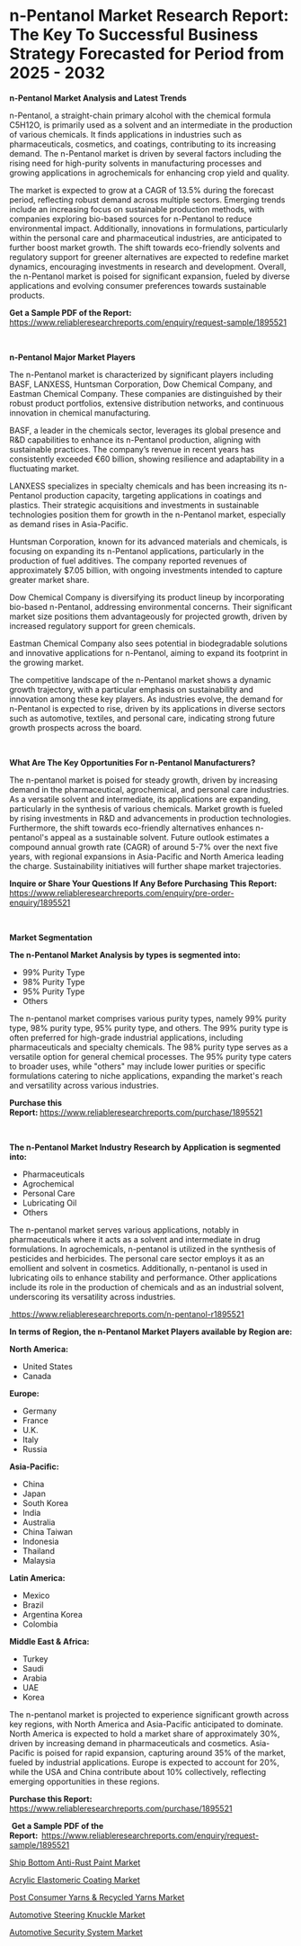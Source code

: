 <p><h1>n-Pentanol Market Research Report: The Key To Successful Business Strategy Forecasted for Period from 2025 - 2032</h1></p><p><strong>n-Pentanol Market Analysis and Latest Trends</strong></p>
<p><p>n-Pentanol, a straight-chain primary alcohol with the chemical formula C5H12O, is primarily used as a solvent and an intermediate in the production of various chemicals. It finds applications in industries such as pharmaceuticals, cosmetics, and coatings, contributing to its increasing demand. The n-Pentanol market is driven by several factors including the rising need for high-purity solvents in manufacturing processes and growing applications in agrochemicals for enhancing crop yield and quality.</p><p>The market is expected to grow at a CAGR of 13.5% during the forecast period, reflecting robust demand across multiple sectors. Emerging trends include an increasing focus on sustainable production methods, with companies exploring bio-based sources for n-Pentanol to reduce environmental impact. Additionally, innovations in formulations, particularly within the personal care and pharmaceutical industries, are anticipated to further boost market growth. The shift towards eco-friendly solvents and regulatory support for greener alternatives are expected to redefine market dynamics, encouraging investments in research and development. Overall, the n-Pentanol market is poised for significant expansion, fueled by diverse applications and evolving consumer preferences towards sustainable products.</p></p>
<p><strong>Get a Sample PDF of the Report:&nbsp;</strong> <a href="https://www.reliableresearchreports.com/enquiry/request-sample/1895521?utm_campaign=11&utm_medium=2&utm_source=Github&utm_content=ia&utm_term=04022025&utm_id=n-pentanol">https://www.reliableresearchreports.com/enquiry/request-sample/1895521</a></p>
<p>&nbsp;</p>
<p><strong>n-Pentanol Major Market Players</strong></p>
<p><p>The n-Pentanol market is characterized by significant players including BASF, LANXESS, Huntsman Corporation, Dow Chemical Company, and Eastman Chemical Company. These companies are distinguished by their robust product portfolios, extensive distribution networks, and continuous innovation in chemical manufacturing.</p><p>BASF, a leader in the chemicals sector, leverages its global presence and R&D capabilities to enhance its n-Pentanol production, aligning with sustainable practices. The company’s revenue in recent years has consistently exceeded €60 billion, showing resilience and adaptability in a fluctuating market.</p><p>LANXESS specializes in specialty chemicals and has been increasing its n-Pentanol production capacity, targeting applications in coatings and plastics. Their strategic acquisitions and investments in sustainable technologies position them for growth in the n-Pentanol market, especially as demand rises in Asia-Pacific.</p><p>Huntsman Corporation, known for its advanced materials and chemicals, is focusing on expanding its n-Pentanol applications, particularly in the production of fuel additives. The company reported revenues of approximately $7.05 billion, with ongoing investments intended to capture greater market share.</p><p>Dow Chemical Company is diversifying its product lineup by incorporating bio-based n-Pentanol, addressing environmental concerns. Their significant market size positions them advantageously for projected growth, driven by increased regulatory support for green chemicals.</p><p>Eastman Chemical Company also sees potential in biodegradable solutions and innovative applications for n-Pentanol, aiming to expand its footprint in the growing market.</p><p>The competitive landscape of the n-Pentanol market shows a dynamic growth trajectory, with a particular emphasis on sustainability and innovation among these key players. As industries evolve, the demand for n-Pentanol is expected to rise, driven by its applications in diverse sectors such as automotive, textiles, and personal care, indicating strong future growth prospects across the board.</p></p>
<p>&nbsp;</p>
<p><strong>What Are The Key Opportunities For n-Pentanol Manufacturers?</strong></p>
<p><p>The n-pentanol market is poised for steady growth, driven by increasing demand in the pharmaceutical, agrochemical, and personal care industries. As a versatile solvent and intermediate, its applications are expanding, particularly in the synthesis of various chemicals. Market growth is fueled by rising investments in R&D and advancements in production technologies. Furthermore, the shift towards eco-friendly alternatives enhances n-pentanol's appeal as a sustainable solvent. Future outlook estimates a compound annual growth rate (CAGR) of around 5-7% over the next five years, with regional expansions in Asia-Pacific and North America leading the charge. Sustainability initiatives will further shape market trajectories.</p></p>
<p><strong>Inquire or Share Your Questions If Any Before Purchasing This Report:</strong> <a href="https://www.reliableresearchreports.com/enquiry/pre-order-enquiry/1895521?utm_campaign=11&utm_medium=2&utm_source=Github&utm_content=ia&utm_term=04022025&utm_id=n-pentanol">https://www.reliableresearchreports.com/enquiry/pre-order-enquiry/1895521</a></p>
<p>&nbsp;</p>
<p><strong>Market Segmentation</strong></p>
<p><strong>The n-Pentanol Market Analysis by types is segmented into:</strong></p>
<p><ul><li>99% Purity Type</li><li>98% Purity Type</li><li>95% Purity Type</li><li>Others</li></ul></p>
<p><p>The n-pentanol market comprises various purity types, namely 99% purity type, 98% purity type, 95% purity type, and others. The 99% purity type is often preferred for high-grade industrial applications, including pharmaceuticals and specialty chemicals. The 98% purity type serves as a versatile option for general chemical processes. The 95% purity type caters to broader uses, while "others" may include lower purities or specific formulations catering to niche applications, expanding the market's reach and versatility across various industries.</p></p>
<p><strong>Purchase this Report:&nbsp;</strong><a href="https://www.reliableresearchreports.com/purchase/1895521?utm_campaign=11&utm_medium=2&utm_source=Github&utm_content=ia&utm_term=04022025&utm_id=n-pentanol">https://www.reliableresearchreports.com/purchase/1895521</a></p>
<p>&nbsp;</p>
<p><strong>The n-Pentanol Market Industry Research by Application is segmented into:</strong></p>
<p><ul><li>Pharmaceuticals</li><li>Agrochemical</li><li>Personal Care</li><li>Lubricating Oil</li><li>Others</li></ul></p>
<p><p>The n-pentanol market serves various applications, notably in pharmaceuticals where it acts as a solvent and intermediate in drug formulations. In agrochemicals, n-pentanol is utilized in the synthesis of pesticides and herbicides. The personal care sector employs it as an emollient and solvent in cosmetics. Additionally, n-pentanol is used in lubricating oils to enhance stability and performance. Other applications include its role in the production of chemicals and as an industrial solvent, underscoring its versatility across industries.</p></p>
<p><a href="https://www.reliableresearchreports.com/n-pentanol-r1895521?utm_campaign=11&utm_medium=2&utm_source=Github&utm_content=ia&utm_term=04022025&utm_id=n-pentanol">&nbsp;https://www.reliableresearchreports.com/n-pentanol-r1895521</a></p>
<p><strong>In terms of Region, the n-Pentanol Market Players available by Region are:</strong></p>
<p>
    <p> <strong> North America: </strong>
        <ul>
            <li>United States</li>
            <li>Canada</li>
        </ul>
        </p> 
    <p> <strong> Europe: </strong>
        <ul>
            <li>Germany</li>
            <li>France</li>
            <li>U.K.</li>
            <li>Italy</li>
            <li>Russia</li>
        </ul>
        </p> 
    <p> <strong> Asia-Pacific: </strong>
        <ul>
            <li>China</li>
            <li>Japan</li>
            <li>South Korea</li>
            <li>India</li>
            <li>Australia</li>
            <li>China Taiwan</li>
            <li>Indonesia</li>
            <li>Thailand</li>
            <li>Malaysia</li>
        </ul>
        </p> 
    <p> <strong> Latin America: </strong>
        <ul>
            <li>Mexico</li>
            <li>Brazil</li>
            <li>Argentina Korea</li>
            <li>Colombia</li>
        </ul>
        </p> 
    <p> <strong> Middle East & Africa: </strong>
        <ul>
            <li>Turkey</li>
            <li>Saudi</li>
            <li>Arabia</li>
            <li>UAE</li>
            <li>Korea</li>
        </ul>
    </p>
    </p>
<p><p>The n-pentanol market is projected to experience significant growth across key regions, with North America and Asia-Pacific anticipated to dominate. North America is expected to hold a market share of approximately 30%, driven by increasing demand in pharmaceuticals and cosmetics. Asia-Pacific is poised for rapid expansion, capturing around 35% of the market, fueled by industrial applications. Europe is expected to account for 20%, while the USA and China contribute about 10% collectively, reflecting emerging opportunities in these regions.</p></p>
<p><strong>Purchase this Report: </strong><a href="https://www.reliableresearchreports.com/purchase/1895521?utm_campaign=11&utm_medium=2&utm_source=Github&utm_content=ia&utm_term=04022025&utm_id=n-pentanol">https://www.reliableresearchreports.com/purchase/1895521</a></p>
<p>&nbsp;<strong>Get a Sample PDF of the Report:&nbsp;&nbsp;</strong><a href="https://www.reliableresearchreports.com/enquiry/request-sample/1895521?utm_campaign=11&utm_medium=2&utm_source=Github&utm_content=ia&utm_term=04022025&utm_id=n-pentanol">https://www.reliableresearchreports.com/enquiry/request-sample/1895521</a></p>
<p><strong></strong></p>
<p><p><a href="https://github.com/schwminh2001101/Market-Research-Report-List-1/blob/main/ship-bottom-anti-rust-paint-market.md?utm_campaign=11&utm_medium=2&utm_source=Github&utm_content=ia&utm_term=04022025&utm_id=n-pentanol">Ship Bottom Anti-Rust Paint Market</a></p><p><a href="https://www.linkedin.com/pulse/market-dynamics-acrylic-elastomeric-coating-projected-67-vdzvf?utm_campaign=11&utm_medium=2&utm_source=Github&utm_content=ia&utm_term=04022025&utm_id=n-pentanol">Acrylic Elastomeric Coating Market</a></p><p><a href="https://github.com/triattwood9919/Market-Research-Report-List-1/blob/main/post-consumer-yarns-recycled-yarns-market.md?utm_campaign=11&utm_medium=2&utm_source=Github&utm_content=ia&utm_term=04022025&utm_id=n-pentanol">Post Consumer Yarns & Recycled Yarns Market</a></p><p><a href="https://www.linkedin.com/pulse/latest-trends-applications-growth-forecast-global-automotive-joa0e?utm_campaign=11&utm_medium=2&utm_source=Github&utm_content=ia&utm_term=04022025&utm_id=n-pentanol">Automotive Steering Knuckle Market</a></p><p><a href="https://www.linkedin.com/pulse/data-global-automotive-security-system-markets-share-ygcxe?utm_campaign=11&utm_medium=2&utm_source=Github&utm_content=ia&utm_term=04022025&utm_id=n-pentanol">Automotive Security System Market</a></p></p>
